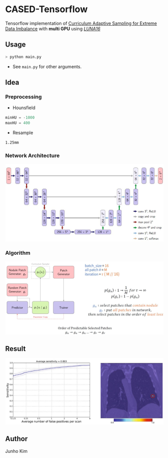 # CASED-Tensorflow
Tensorflow implementation of [Curriculum Adaptive Sampling for Extreme Data Imbalance](https://www.researchgate.net/publication/319461093_CASED_Curriculum_Adaptive_Sampling_for_Extreme_Data_Imbalance) with **multi GPU** using [*LUNA16*](https://luna16.grand-challenge.org/)

## Usage
```python
> python main.py
```
* See `main.py` for other arguments.

## Idea
### Preprocessing
* Hounsfield
```python
minHU = -1000
maxHU = 400
```

* Resample
```bash
1.25mm
```

### Network Architecture
![network](./assests/network.JPG)

### Algorithm
![framework](./assests/framework.JPG)

## Result
![result2](./assests/result2.JPG)


## Author
Junho Kim
